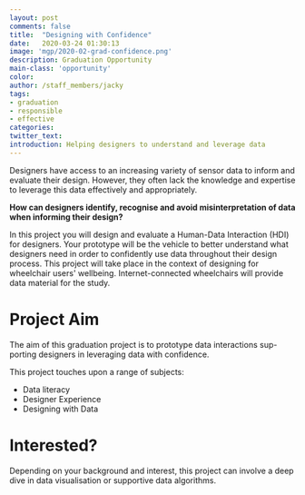 ```yaml
---
layout: post
comments: false
title:  "Designing with Confidence"
date:   2020-03-24 01:30:13
image: 'mgp/2020-02-grad-confidence.png'
description: Graduation Opportunity
main-class: 'opportunity'
color:
author: /staff_members/jacky
tags:
- graduation
- responsible
- effective
categories:
twitter_text:
introduction: Helping designers to understand and leverage data
---
```


Designers have access to an increasing variety of sensor data to inform and evaluate their design. However, they often lack the knowledge and expertise to leverage this data effectively and appropriately.

**How can designers identify, recognise and avoid misinterpretation of data when informing their design?**

In this project you will design and evaluate a Human-Data Interaction (HDI) for designers. Your prototype will be the vehicle to better understand what designers need in order to confidently use data throughout their design process. This project will take place in the context of designing for wheelchair users' wellbeing. Internet-connected wheelchairs will provide data material for the study.

# Project Aim

The aim of this graduation project is to prototype data interactions sup- porting designers in leveraging data with confidence.

This project touches upon a range of subjects:

* Data literacy
* Designer Experience
* Designing with Data

# Interested?


Depending on your background and interest, this project can involve
a deep dive in data visualisation or supportive data algorithms.
